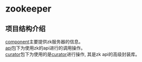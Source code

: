 # zookeeper
## 项目结构介绍
[component](src/main/java/com/feng/custom/zookeeper/component)主要提供zk服务器的信息。  
[api](src/main/java/com/feng/custom/zookeeper/api)包下为使用zk的api进行的调用操作。  
[curator](src/main/java/com/feng/custom/zookeeper/curator)包下为使用的是[curator](http://curator.apache.org/index.html)进行操作, 其是zk api的高级封装库。